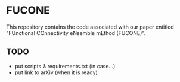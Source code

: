 # FUCONE

This repository contains the code associated with our paper entitled "FUnctional COnnectivity eNsemble mEthod (FUCONE)".

## TODO
- put scripts & requirements.txt (in case...)
- put link to arXiv (when it is ready)
